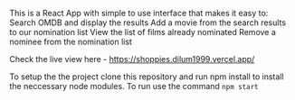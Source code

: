This is a React App with simple to use interface that makes it easy to:
Search OMDB and display the results
Add a movie from the search results to our nomination list
View the list of films already nominated
Remove a nominee from the nomination list

Check the live view here - https://shoppies.dilum1999.vercel.app/

To setup the the project clone this repository and run npm install to install the neccessary node modules.
To run use the command `npm start`

